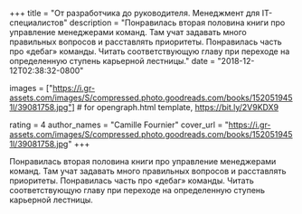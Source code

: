 
+++
title = "От разработчика до руководителя. Менеджмент для IT-специалистов"
description = "Понравилась вторая половина книги про управление менеджерами команд. Там учат задавать много правильных вопросов и расставлять приоритеты. Понравилась часть про «дебаг» команды. Читать соответствующую главу при переходе на определенную ступень карьерной лестницы."
date = "2018-12-12T02:38:32-0800"

images = ["https://i.gr-assets.com/images/S/compressed.photo.goodreads.com/books/1520519451l/39081758.jpg"]  # for opengraph.html template, https://bit.ly/2V9KDX9

rating = 4
author_names = "Camille Fournier"
cover_url = "https://i.gr-assets.com/images/S/compressed.photo.goodreads.com/books/1520519451l/39081758.jpg"
+++

Понравилась вторая половина книги про управление менеджерами команд. Там учат задавать много правильных вопросов и расставлять приоритеты. Понравилась часть про «дебаг» команды. Читать соответствующую главу при переходе на определенную ступень карьерной лестницы.
